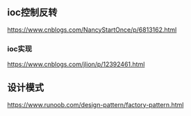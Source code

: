 #

## ioc控制反转

<https://www.cnblogs.com/NancyStartOnce/p/6813162.html>

### ioc实现

<https://www.cnblogs.com/jlion/p/12392461.html>

## 设计模式

<https://www.runoob.com/design-pattern/factory-pattern.html>